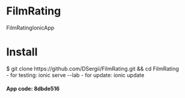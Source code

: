 # FilmRating
FilmRatingIonicApp

<h1>Install</h1>
$ git clone https://github.com/DSergii/FilmRating.git && cd FilmRating <br />
- for testing: ionic serve --lab
- for update: ionic update
<h4>App code: 8dbde516</h4>
